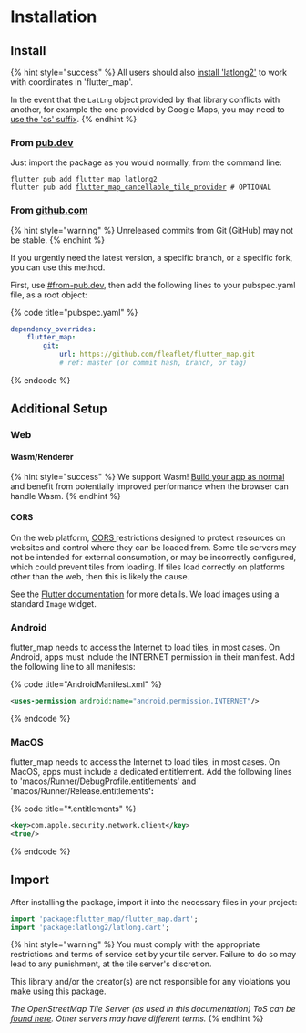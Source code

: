 # Installation

## Install

{% hint style="success" %}
All users should also [install 'latlong2'](https://pub.dev/packages/latlong2/install) to work with coordinates in 'flutter\_map'.

In the event that the `LatLng` object provided by that library conflicts with another, for example the one provided by Google Maps, you may need to [use the 'as' suffix](https://dart.dev/guides/packages#importing-libraries-from-packages).
{% endhint %}

### From [pub.dev](https://pub.dev/packages/flutter_map)

Just import the package as you would normally, from the command line:

<pre class="language-bash"><code class="lang-bash">flutter pub add flutter_map latlong2
flutter pub add <a data-footnote-ref href="#user-content-fn-1">flutter_map_cancellable_tile_provider</a> # OPTIONAL
</code></pre>

### From [github.com](https://github.com/fleaflet/flutter_map)

{% hint style="warning" %}
Unreleased commits from Git (GitHub) may not be stable.
{% endhint %}

If you urgently need the latest version, a specific branch, or a specific fork, you can use this method.

First, use [#from-pub.dev](installation.md#from-pub.dev "mention"), then add the following lines to your pubspec.yaml file, as a root object:

{% code title="pubspec.yaml" %}
```yaml
dependency_overrides:
    flutter_map:
        git:
            url: https://github.com/fleaflet/flutter_map.git
            # ref: master (or commit hash, branch, or tag)
```
{% endcode %}

## Additional Setup

### Web

#### Wasm/Renderer

{% hint style="success" %}
We support Wasm! [Build your app as normal](https://docs.flutter.dev/platform-integration/web/wasm) and benefit from potentially improved performance when the browser can handle Wasm.
{% endhint %}

#### CORS

On the web platform, [CORS ](https://en.wikipedia.org/wiki/Cross-origin_resource_sharing)restrictions designed to protect resources on websites and control where they can be loaded from. Some tile servers may not be intended for external consumption, or may be incorrectly configured, which could prevent tiles from loading. If tiles load correctly on platforms other than the web, then this is likely the cause.

See the [Flutter documentation](https://docs.flutter.dev/platform-integration/web/web-images#cross-origin-resource-sharing-cors) for more details. We load images using a standard `Image` widget.

### Android

flutter\_map needs to access the Internet to load tiles, in most cases. On Android, apps must include the INTERNET permission in their manifest. Add the following line to all manifests:

{% code title="AndroidManifest.xml" %}
```xml
<uses-permission android:name="android.permission.INTERNET"/>
```
{% endcode %}

### MacOS

flutter\_map needs to access the Internet to load tiles, in most cases. On MacOS, apps must include a dedicated entitlement. Add the following lines to 'macos/Runner/DebugProfile.entitlements' and 'macos/Runner/Release.entitlement&#x73;**':**

{% code title="*.entitlements" %}
```xml
<key>com.apple.security.network.client</key>
<true/>
```
{% endcode %}

## Import

After installing the package, import it into the necessary files in your project:

```dart
import 'package:flutter_map/flutter_map.dart';
import 'package:latlong2/latlong.dart';
```

{% hint style="warning" %}
You must comply with the appropriate restrictions and terms of service set by your tile server. Failure to do so may lead to any punishment, at the tile server's discretion.

This library and/or the creator(s) are not responsible for any violations you make using this package.

_The OpenStreetMap Tile Server (as used in this documentation) ToS can be_ [_found here_](https://operations.osmfoundation.org/policies/tiles)_. Other servers may have different terms._
{% endhint %}

[^1]: [#cancellablenetworktileprovider](../layers/tile-layer/tile-providers.md#cancellablenetworktileprovider "mention")
